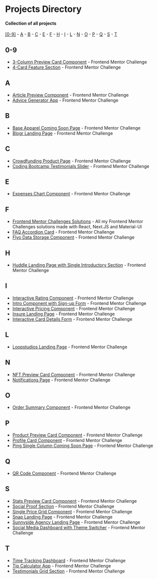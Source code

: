 # Projects Directory
#### Collection of all projects 

[[0-9]](#numbers) - [A](#a) - [B](#b) - [C](#c) - [E](#e) - [F](#f) - [H](#h) - [I](#i) - [L](#l) - [N](#n) - [O](#o) - [P](#p) - [Q](#q) - [S](#s) - [T](#t)

## 0-9 <a id="numbers"></a>
- <a href="https://github.com/Parth-1602/3-column-preview-card-component-frontendmentor">3-Column Preview Card Component<a/> - Frontend Mentor Challenge
- <a href="https://github.com/Parth-1602/4-card-feature-section-frontendmentor">4-Card Feature Section<a/> - Frontend Mentor Challenge

## A <a id="a"></a>
- <a href="https://github.com/Parth-1602/article-preview-component-frontendmentor">Article Preview Component<a/> - Frontend Mentor Challenge
- <a href="https://github.com/Parth-1602/advice-generator-app-frontendmentor">Advice Generator App<a/> - Frontend Mentor Challenge

## B <a id="b"></a>
- <a href="https://github.com/Parth-1602/base-apparel-coming-soon-page-frontendmentor">Base Apparel Coming Soon Page<a/> - Frontend Mentor Challenge
- <a href="https://github.com/Parth-1602/blogr-landing-page-frontendmentor">Blogr Landing Page<a/> - Frontend Mentor Challenge

## C <a id="c"></a>
- <a href="https://github.com/Parth-1602/crowdfunding-product-page-frontendmentor">Crowdfunding Product Page<a/> - Frontend Mentor Challenge
- <a href="https://github.com/Parth-1602/coding-bootcamp-testimonials-slider-frontendmentor">Coding Bootcamp Testimonials Slider<a/> - Frontend Mentor Challenge

## E <a id="e"></a>
- <a href="https://github.com/Parth-1602/expenses-chart-component-frontendmentor">Expenses Chart Component<a/> - Frontend Mentor Challenge

## F <a id="f"></a>
- <a href="https://github.com/Parth-1602/frontend-mentor-challenges-solutions">Frontend Mentor Challenges Solutions<a/> - All my Frontend Mentor Challenges solutions made with React, Next.JS and Material-UI
- <a href="https://github.com/Parth-1602/faq-accordion-card-frontendmentor">FAQ Accordion Card<a/> - Frontend Mentor Challenge
- <a href="https://github.com/Parth-1602/flyo-data-storage-component-frontendmentor">Flyo Data Storage Component<a/> - Frontend Mentor Challenge

## H <a id="h"></a>
- <a href="https://github.com/Parth-1602/huddle-landing-page-v1-frontendmentor">Huddle Landing Page with Single Introductory Section<a/> - Frontend Mentor Challenge

## I <a id="i"></a>
- <a href="https://github.com/Parth-1602/interactive-rating-component-frontendmentor">Interactive Rating Component<a/> - Frontend Mentor Challenge
- <a href="https://github.com/Parth-1602/intro-component-with-sign-up-form-frontendmentor">Intro Component with Sign-up Form<a/> - Frontend Mentor Challenge
- <a href="https://github.com/Parth-1602/interactive-pricing-frontendmentor">Interactive Pricing Component<a/> - Frontend Mentor Challenge
- <a href="https://github.com/Parth-1602/insure-landing-page-frontendmentor">Insure Landing Page<a/> - Frontend Mentor Challenge
- <a href="https://github.com/Parth-1602/interactive-card-details-form-frontendmentor">Interactive Card Details Form<a/> - Frontend Mentor Challenge

## L <a id="l"></a>
- <a href="https://github.com/Parth-1602/loopstudios-landing-page-frontendmentor">Loopstudios Landing Page<a/> - Frontend Mentor Challenge

## N <a id="n"></a>
- <a href="https://github.com/Parth-1602/nft-preview-card-component-frontendmentor">NFT Preview Card Component<a/> - Frontend Mentor Challenge
- <a href="https://github.com/Parth-1602/notifications-page-frontendmentor">Notifications Page<a/> - Frontend Mentor Challenge

## O <a id="o"></a>
- <a href="https://github.com/Parth-1602/order-summary-component-frontendmentor">Order Summary Component<a/> - Frontend Mentor Challenge
  
## P <a id="p"></a>
- <a href="https://github.com/Parth-1602/product-preview-card-component-frontendmentor">Product Preview Card Component<a/> - Frontend Mentor Challenge
- <a href="https://github.com/Parth-1602/profile-card-component-frontendmentor">Profile Card Component<a/> - Frontend Mentor Challenge
- <a href="https://github.com/Parth-1602/ping-single-column-coming-soon-page-frontendmentor">Ping Single Column Coming Soon Page<a/> - Frontend Mentor Challenge

## Q <a id="q"></a>
- <a href="https://github.com/Parth-1602/qr-code-component-frontendmentor/">QR Code Component<a/> - Frontend Mentor Challenge

## S <a id="s"></a>
- <a href="https://github.com/Parth-1602/stats-preview-card-component-frontendmentor/">Stats Preview Card Component<a/> - Frontend Mentor Challenge
- <a href="https://github.com/Parth-1602/social-proof-section-frontendmentor/">Social Proof Section<a/> - Frontend Mentor Challenge
- <a href="https://github.com/Parth-1602/single-price-grid-component-frontendmentor/">Single Price Grid Component<a/> - Frontend Mentor Challenge
- <a href="https://github.com/Parth-1602/snap-landing-page-frontendmentor/">Snap Landing Page<a/> - Frontend Mentor Challenge
- <a href="https://github.com/Parth-1602/sunnyside-agency-landing-page-frontendmentor/">Sunnyside Agency Landing Page<a/> - Frontend Mentor Challenge
- <a href="https://github.com/Parth-1602/social-media-dashboard-with-theme-switcher-frontendmentor">Social Media Dashboard with Theme Switcher<a/> - Frontend Mentor Challenge

## T <a id="t"></a>
- <a href="https://github.com/Parth-1602/time-tracking-dashboard-frontendmentor/">Time Tracking Dashboard<a/> - Frontend Mentor Challenge
- <a href="https://github.com/Parth-1602/tip-calculator-app-frontendmentor/">Tip Calculator App<a/> - Frontend Mentor Challenge
- <a href="https://github.com/Parth-1602/testimonials-grid-section-frontendmentor/">Testimonials Grid Section<a/> - Frontend Mentor Challenge
